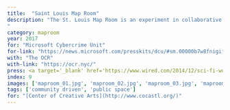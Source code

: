 ```yaml
---
title:  "Saint Louis Map Room"
description: "The St. Louis Map Room is an experiment in collaborative mapping as a source of community engagement. It realizes an intersection of humanities, technology, and social justice, puts the narrative in the hands of the people, and creates a safe space for open and honest discussion.<br><br>A vacant school’s gymnasium in St. Louis provided a forum for this exploration. In it, over the course of a month, 29 groups came in to make 100 square foot maps of their neighborhoods and communities. They were aided by robots and projection, but primarily drew huge maps by hand speak to their lived experience of their city.<br><br>Community groups mapped hand-collected bicycle traffic data, community gardens, churches, magnet schools, and food banks. Groups of students mapped their schools, how they got there, and where it was or wasn’t safe. If mapping is a source of power, each mapper claimed some of it by making maps of their community that reflected them as they are, or that communicated what they’d like them to be.<br><br>Once a map was drawn, we projected onto it civic data collected from St. Louis: everything from bus lines to poverty levels to historical red-lining maps. Normally these data are difficult, if not impossible, to access without deep technical knowhow. The mappers were surprised to see their experiences confirmed - or challenged - by data that were invisible to them before. And when they perused the maps that other groups had done before them, they got to experience their city through the eyes of their neighbors.<br><br>At the close of the project, Mayor Francis Slay proclaimed April 11th “St Louis Map Day”. Based on the success of the St. Louis model, the Map Room has plans to travel to five additional cities over the coming years - it’s a model that can be replicated by communities everywhere so that mapmaking can be a communal, human act.
"
category: maproom
year: 2017
for: "Microsoft Cybercrime Unit"
for-link: "https://news.microsoft.com/presskits/dcu/#sm.00000b7w8fnigif79rsp9bqb4m5p1"
with: "The OCR"
with-link: "https://ocr.nyc/"
press: <a target='_blank' href='https://www.wired.com/2014/12/sci-fi-worthy-interface-tracking-criminal-botnets/'>Wired</a>
index: 9
images: ['maproom_01.jpg', 'maproom_02.jpg', 'maproom_03.jpg', 'maproom_04.jpg']
tags: ['community driven', 'public space']
for: "[Center of Creative Arts](http://www.cocastl.org/)"
---
```

